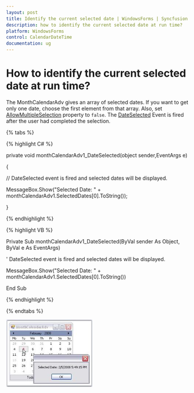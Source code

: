 ```yaml
---
layout: post
title: Identify the current selected date | WindowsForms | Syncfusion
description: how to identify the current selected date at run time?
platform: WindowsForms
control: CalendarDateTime
documentation: ug
---
```

# How to identify the current selected date at run time?

The MonthCalendarAdv gives an array of selected dates. If you want to get only one date, choose the first element from that array. Also, set [AllowMultipleSelection](https://help.syncfusion.com/cr/windowsforms/Syncfusion.Tools.Windows~Syncfusion.Windows.Forms.Tools.MonthCalendarAdv~AllowMultipleSelection.html) property to `false`. The [DateSelected](https://help.syncfusion.com/cr/windowsforms/Syncfusion.Tools.Windows~Syncfusion.Windows.Forms.Tools.MonthCalendarAdv~DateSelected_EV.html) Event is fired after the user had completed the selection.

{% tabs %}

{% highlight C# %}

private void monthCalendarAdv1_DateSelected(object sender,EventArgs e)

{

   // DateSelected event is fired and selected dates will be displayed.

  MessageBox.Show("Selected Date: " + monthCalendarAdv1.SelectedDates[0].ToString());

}




{% endhighlight %}

{% highlight VB %}


Private Sub monthCalendarAdv1_DateSelected(ByVal sender As Object, ByVal e As EventArgs)



   ' DateSelected event is fired and selected dates will be displayed.

MessageBox.Show("Selected Date: " + monthCalendarAdv1.SelectedDates[0].ToString()) 

End Sub


{% endhighlight %}

{% endtabs %}

![Current selected date identified](FAQ_images/Overview_img179.jpeg)
